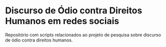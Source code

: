 # Discurso de Ódio contra Direitos Humanos em redes sociais
Repositório com scripts relacionados ao projeto de pesquisa sobre discurso de ódio contra direitos humanos.
